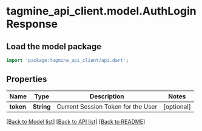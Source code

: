 # tagmine_api_client.model.AuthLoginResponse

## Load the model package
```dart
import 'package:tagmine_api_client/api.dart';
```

## Properties
Name | Type | Description | Notes
------------ | ------------- | ------------- | -------------
**token** | **String** | Current Session Token for the User | [optional] 

[[Back to Model list]](../README.md#documentation-for-models) [[Back to API list]](../README.md#documentation-for-api-endpoints) [[Back to README]](../README.md)


